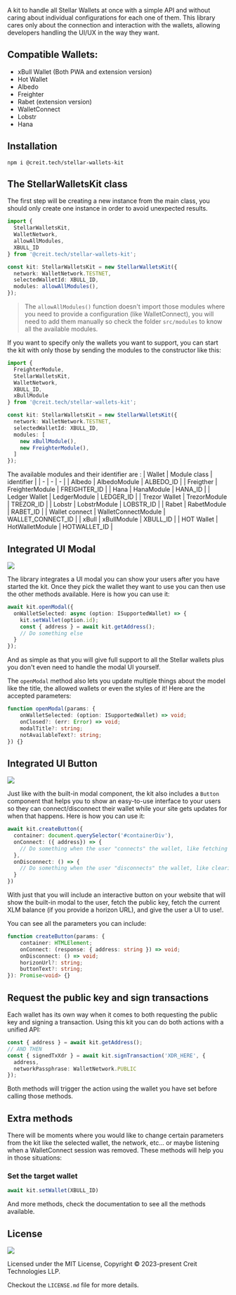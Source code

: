 A kit to handle all Stellar Wallets at once with a simple API and without caring about individual configurations for each one of them. This library cares only about the connection and interaction with the wallets, allowing developers handling the UI/UX in the way they want.

## Compatible Wallets:

- xBull Wallet (Both PWA and extension version)
- Hot Wallet
- Albedo
- Freighter
- Rabet (extension version)
- WalletConnect
- Lobstr
- Hana

## Installation

```shell
npm i @creit.tech/stellar-wallets-kit
```

## The StellarWalletsKit class

The first step will be creating a new instance from the main class, you should only create one instance in order to avoid unexpected results.

```typescript
import {
  StellarWalletsKit,
  WalletNetwork,
  allowAllModules,
  XBULL_ID
} from '@creit.tech/stellar-wallets-kit';

const kit: StellarWalletsKit = new StellarWalletsKit({
  network: WalletNetwork.TESTNET,
  selectedWalletId: XBULL_ID,
  modules: allowAllModules(),
});
```

> The `allowAllModules()` function doesn't import those modules where you need to provide a configuration (like WalletConnect), you will need to add them manually so check the folder `src/modules` to know all the available modules. 

If you want to specify only the wallets you want to support, you can start the kit with only those by sending the modules to the constructor like this:

```typescript
import {
  FreighterModule,
  StellarWalletsKit,
  WalletNetwork,
  XBULL_ID,
  xBullModule
} from '@creit.tech/stellar-wallets-kit';

const kit: StellarWalletsKit = new StellarWalletsKit({
  network: WalletNetwork.TESTNET,
  selectedWalletId: XBULL_ID,
  modules: [
    new xBullModule(),
    new FreighterModule(),
  ]
});
```

The available modules and their identifier are : 
| Wallet | Module class | identifier |
| - | - | - |
| Albedo | AlbedoModule | ALBEDO_ID |
| Freigther | FreighterModule | FREIGHTER_ID |
| Hana | HanaModule | HANA_ID |
| Ledger Wallet | LedgerModule | LEDGER_ID |
| Trezor Wallet | TrezorModule | TREZOR_ID |
| Lobstr | LobstrModule | LOBSTR_ID |
| Rabet | RabetModule | RABET_ID |
| Wallet connect | WalletConnectModule | WALLET_CONNECT_ID |
| xBull | xBullModule | XBULL_ID |
| HOT Wallet | HotWalletModule | HOTWALLET_ID |



## Integrated UI Modal

![](./modal-ui.gif)

The library integrates a UI modal you can show your users after you have started the kit. Once they pick the wallet they want to use you can then use the other methods available. Here is how you can use it:
```typescript
await kit.openModal({
  onWalletSelected: async (option: ISupportedWallet) => {
    kit.setWallet(option.id);
    const { address } = await kit.getAddress();
    // Do something else
  }
});
```

And as simple as that you will give full support to all the Stellar wallets plus you don't even need to handle the modal UI yourself. 

The `openModal` method also lets you update multiple things about the model like the title, the allowed wallets or even the styles of it! Here are the accepted parameters:

```typescript
function openModal(params: {
    onWalletSelected: (option: ISupportedWallet) => void;
    onClosed?: (err: Error) => void;
    modalTitle?: string;
    notAvailableText?: string;
}) {}
```

## Integrated UI Button

![](./button-ui.gif)

Just like with the built-in modal component, the kit also includes a `Button` component that helps you to show an easy-to-use interface to your users so they can connect/disconnect their wallet while your site gets updates for when that happens. Here is how you can use it:

```typescript
await kit.createButton({
  container: document.querySelector('#containerDiv'),
  onConnect: ({ address}) => {
    // Do something when the user "connects" the wallet, like fetching the account data
  },
  onDisconnect: () => {
    // Do something when the user "disconnects" the wallet, like clearing all site data and reload
  }
})
```

With just that you will include an interactive button on your website that will show the built-in modal to the user, fetch the public key, fetch the current XLM balance (if you provide a horizon URL), and give the user a UI to use!.

You can see all the parameters you can include:
```typescript
function createButton(params: {
    container: HTMLElement;
    onConnect: (response: { address: string }) => void;
    onDisconnect: () => void;
    horizonUrl?: string;
    buttonText?: string;
}): Promise<void> {}
```

## Request the public key and sign transactions

Each wallet has its own way when it comes to both requesting the public key and signing a transaction. Using this kit you can do both actions with a unified API:
```typescript
const { address } = await kit.getAddress();
// AND THEN
const { signedTxXdr } = await kit.signTransaction('XDR_HERE', {
  address,
  networkPassphrase: WalletNetwork.PUBLIC
});
```

Both methods will trigger the action using the wallet you have set before calling those methods.
 
## Extra methods

There will be moments where you would like to change certain parameters from the kit like the selected wallet, the network, etc... or maybe listening when a WalletConnect session was removed. These methods will help you in those situations: 

### Set the target wallet

```typescript
await kit.setWallet(XBULL_ID)
```

And more methods, check the documentation to see all the methods available.

## License
![](https://img.shields.io/badge/License-MIT-lightgrey)

Licensed under the MIT License, Copyright © 2023-present Creit Technologies LLP.

Checkout the `LICENSE.md` file for more details.


